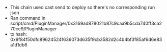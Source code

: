 - This chain used cast send to deploy so there's no corresponding run json
- Ran command in script/cmd/PluginManager/0x3169ad878021b87c9caa9b5cda740ff3ca270ce9/PluginManager
- tx hash: 0x9f84f50dfc89624524f636073d635f9cb3582d2c4b4bf3f85af6d6e83a1d1db6
